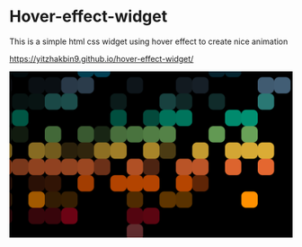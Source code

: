 
# Hover-effect-widget

This is a simple html css widget using hover effect to create nice animation

https://yitzhakbin9.github.io/hover-effect-widget/


![Image](https://raw.githubusercontent.com/Yitzhakbin9/hover-effect-widget/main/img.png)

